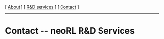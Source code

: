 [ [About](index.md) ]     [ [R&D services](RnD_services.md) ]     [ [Contact](./contact.md) ]

-------------------------------------------------------------------

# Contact -- neoRL R&D Services
	
